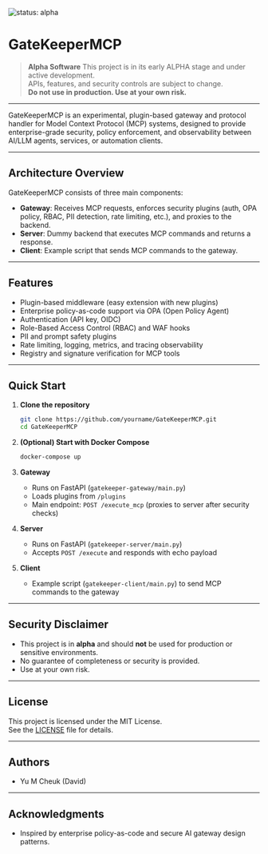 ![status: alpha](https://img.shields.io/badge/status-alpha-red)

# GateKeeperMCP

> **Alpha Software**
> This project is in its early ALPHA stage and under active development.  
> APIs, features, and security controls are subject to change.  
> **Do not use in production. Use at your own risk.**

---

GateKeeperMCP is an experimental, plugin-based gateway and protocol handler for Model Context Protocol (MCP) systems, designed to provide enterprise-grade security, policy enforcement, and observability between AI/LLM agents, services, or automation clients.

---

## Architecture Overview

GateKeeperMCP consists of three main components:

- **Gateway**: Receives MCP requests, enforces security plugins (auth, OPA policy, RBAC, PII detection, rate limiting, etc.), and proxies to the backend.
- **Server**: Dummy backend that executes MCP commands and returns a response.
- **Client**: Example script that sends MCP commands to the gateway.

---

## Features

- Plugin-based middleware (easy extension with new plugins)
- Enterprise policy-as-code support via OPA (Open Policy Agent)
- Authentication (API key, OIDC)
- Role-Based Access Control (RBAC) and WAF hooks
- PII and prompt safety plugins
- Rate limiting, logging, metrics, and tracing observability
- Registry and signature verification for MCP tools

---

## Quick Start

1. **Clone the repository**

   ```bash
   git clone https://github.com/yourname/GateKeeperMCP.git
   cd GateKeeperMCP
   ```

2. **(Optional) Start with Docker Compose**

   ```bash
   docker-compose up
   ```

3. **Gateway**
   - Runs on FastAPI (`gatekeeper-gateway/main.py`)
   - Loads plugins from `/plugins`
   - Main endpoint: `POST /execute_mcp` (proxies to server after security checks)

4. **Server**
   - Runs on FastAPI (`gatekeeper-server/main.py`)
   - Accepts `POST /execute` and responds with echo payload

5. **Client**
   - Example script (`gatekeeper-client/main.py`) to send MCP commands to the gateway

---

## Security Disclaimer

- This project is in **alpha** and should **not** be used for production or sensitive environments.
- No guarantee of completeness or security is provided.
- Use at your own risk.

---

## License

This project is licensed under the MIT License.  
See the [LICENSE](LICENSE) file for details.

---

## Authors

- Yu M Cheuk (David)

---

## Acknowledgments

- Inspired by enterprise policy-as-code and secure AI gateway design patterns.